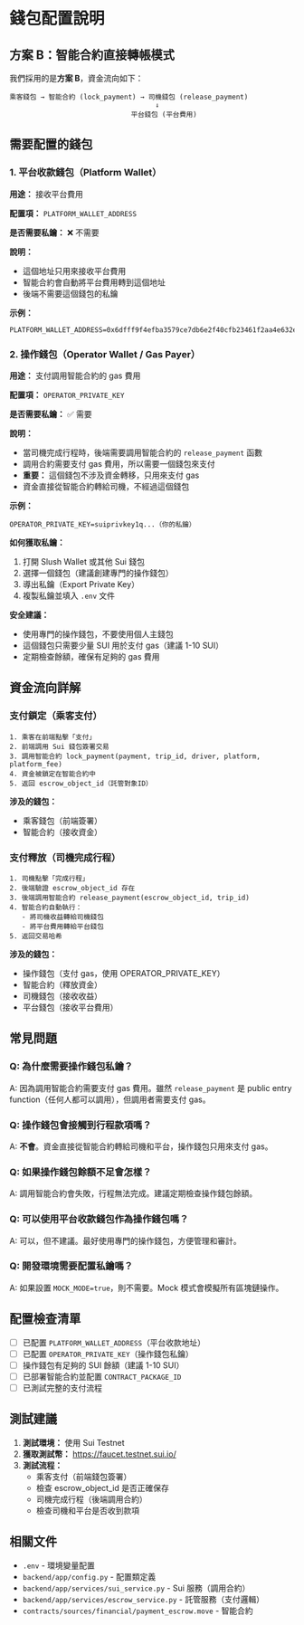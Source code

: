 # 錢包配置說明

## 方案 B：智能合約直接轉帳模式

我們採用的是**方案 B**，資金流向如下：

```
乘客錢包 → 智能合約 (lock_payment) → 司機錢包 (release_payment)
                                    ↓
                              平台錢包 (平台費用)
```

## 需要配置的錢包

### 1. 平台收款錢包（Platform Wallet）

**用途：** 接收平台費用

**配置項：** `PLATFORM_WALLET_ADDRESS`

**是否需要私鑰：** ❌ 不需要

**說明：**
- 這個地址只用來接收平台費用
- 智能合約會自動將平台費用轉到這個地址
- 後端不需要這個錢包的私鑰

**示例：**
```env
PLATFORM_WALLET_ADDRESS=0x6dfff9f4efba3579ce7db6e2f40cfb23461f2aa4e632eb477454bf8c10e0e7b7
```

### 2. 操作錢包（Operator Wallet / Gas Payer）

**用途：** 支付調用智能合約的 gas 費用

**配置項：** `OPERATOR_PRIVATE_KEY`

**是否需要私鑰：** ✅ 需要

**說明：**
- 當司機完成行程時，後端需要調用智能合約的 `release_payment` 函數
- 調用合約需要支付 gas 費用，所以需要一個錢包來支付
- **重要：** 這個錢包不涉及資金轉移，只用來支付 gas
- 資金直接從智能合約轉給司機，不經過這個錢包

**示例：**
```env
OPERATOR_PRIVATE_KEY=suiprivkey1q...（你的私鑰）
```

**如何獲取私鑰：**
1. 打開 Slush Wallet 或其他 Sui 錢包
2. 選擇一個錢包（建議創建專門的操作錢包）
3. 導出私鑰（Export Private Key）
4. 複製私鑰並填入 `.env` 文件

**安全建議：**
- 使用專門的操作錢包，不要使用個人主錢包
- 這個錢包只需要少量 SUI 用於支付 gas（建議 1-10 SUI）
- 定期檢查餘額，確保有足夠的 gas 費用

## 資金流向詳解

### 支付鎖定（乘客支付）

```
1. 乘客在前端點擊「支付」
2. 前端調用 Sui 錢包簽署交易
3. 調用智能合約 lock_payment(payment, trip_id, driver, platform, platform_fee)
4. 資金被鎖定在智能合約中
5. 返回 escrow_object_id（託管對象ID）
```

**涉及的錢包：**
- 乘客錢包（前端簽署）
- 智能合約（接收資金）

### 支付釋放（司機完成行程）

```
1. 司機點擊「完成行程」
2. 後端驗證 escrow_object_id 存在
3. 後端調用智能合約 release_payment(escrow_object_id, trip_id)
4. 智能合約自動執行：
   - 將司機收益轉給司機錢包
   - 將平台費用轉給平台錢包
5. 返回交易哈希
```

**涉及的錢包：**
- 操作錢包（支付 gas，使用 OPERATOR_PRIVATE_KEY）
- 智能合約（釋放資金）
- 司機錢包（接收收益）
- 平台錢包（接收平台費用）

## 常見問題

### Q: 為什麼需要操作錢包私鑰？

A: 因為調用智能合約需要支付 gas 費用。雖然 `release_payment` 是 public entry function（任何人都可以調用），但調用者需要支付 gas。

### Q: 操作錢包會接觸到行程款項嗎？

A: **不會**。資金直接從智能合約轉給司機和平台，操作錢包只用來支付 gas。

### Q: 如果操作錢包餘額不足會怎樣？

A: 調用智能合約會失敗，行程無法完成。建議定期檢查操作錢包餘額。

### Q: 可以使用平台收款錢包作為操作錢包嗎？

A: 可以，但不建議。最好使用專門的操作錢包，方便管理和審計。

### Q: 開發環境需要配置私鑰嗎？

A: 如果設置 `MOCK_MODE=true`，則不需要。Mock 模式會模擬所有區塊鏈操作。

## 配置檢查清單

- [ ] 已配置 `PLATFORM_WALLET_ADDRESS`（平台收款地址）
- [ ] 已配置 `OPERATOR_PRIVATE_KEY`（操作錢包私鑰）
- [ ] 操作錢包有足夠的 SUI 餘額（建議 1-10 SUI）
- [ ] 已部署智能合約並配置 `CONTRACT_PACKAGE_ID`
- [ ] 已測試完整的支付流程

## 測試建議

1. **測試環境：** 使用 Sui Testnet
2. **獲取測試幣：** https://faucet.testnet.sui.io/
3. **測試流程：**
   - 乘客支付（前端錢包簽署）
   - 檢查 escrow_object_id 是否正確保存
   - 司機完成行程（後端調用合約）
   - 檢查司機和平台是否收到款項

## 相關文件

- `.env` - 環境變量配置
- `backend/app/config.py` - 配置類定義
- `backend/app/services/sui_service.py` - Sui 服務（調用合約）
- `backend/app/services/escrow_service.py` - 託管服務（支付邏輯）
- `contracts/sources/financial/payment_escrow.move` - 智能合約
